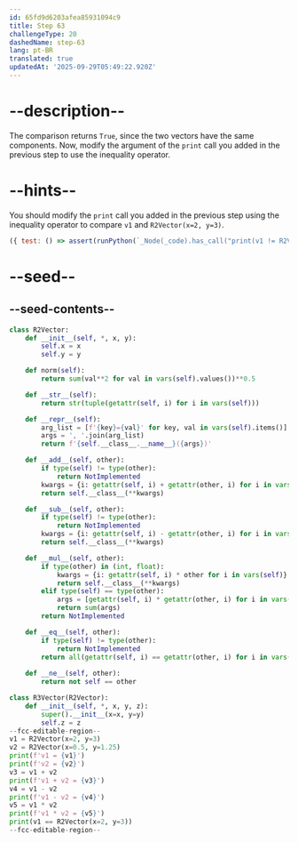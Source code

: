 ```yaml
---
id: 65fd9d6203afea85931094c9
title: Step 63
challengeType: 20
dashedName: step-63
lang: pt-BR
translated: true
updatedAt: '2025-09-29T05:49:22.920Z'
---
```


# --description--

The comparison returns `True`, since the two vectors have the same components. Now, modify the argument of the `print` call you added in the previous step to use the inequality operator.

# --hints--

You should modify the `print` call you added in the previous step using the inequality operator to compare `v1` and `R2Vector(x=2, y=3)`.

```js
({ test: () => assert(runPython(`_Node(_code).has_call("print(v1 != R2Vector(x=2, y=3))") or _Node(_code).has_call("print(R2Vector(x=2, y=3) != v1)")`)) })
```

# --seed--

## --seed-contents--

```py
class R2Vector:
    def __init__(self, *, x, y):
        self.x = x
        self.y = y

    def norm(self):
        return sum(val**2 for val in vars(self).values())**0.5

    def __str__(self):
        return str(tuple(getattr(self, i) for i in vars(self)))

    def __repr__(self):
        arg_list = [f'{key}={val}' for key, val in vars(self).items()]
        args = ', '.join(arg_list)
        return f'{self.__class__.__name__}({args})'

    def __add__(self, other):
        if type(self) != type(other):
            return NotImplemented
        kwargs = {i: getattr(self, i) + getattr(other, i) for i in vars(self)}
        return self.__class__(**kwargs)

    def __sub__(self, other):
        if type(self) != type(other):
            return NotImplemented
        kwargs = {i: getattr(self, i) - getattr(other, i) for i in vars(self)}
        return self.__class__(**kwargs)

    def __mul__(self, other):
        if type(other) in (int, float):
            kwargs = {i: getattr(self, i) * other for i in vars(self)}
            return self.__class__(**kwargs)        
        elif type(self) == type(other):
            args = [getattr(self, i) * getattr(other, i) for i in vars(self)]
            return sum(args)            
        return NotImplemented

    def __eq__(self, other):
        if type(self) != type(other):
            return NotImplemented
        return all(getattr(self, i) == getattr(other, i) for i in vars(self))
        
    def __ne__(self, other):
        return not self == other

class R3Vector(R2Vector):
    def __init__(self, *, x, y, z):
        super().__init__(x=x, y=y)
        self.z = z
--fcc-editable-region--
v1 = R2Vector(x=2, y=3)
v2 = R2Vector(x=0.5, y=1.25)
print(f'v1 = {v1}')
print(f'v2 = {v2}')
v3 = v1 + v2
print(f'v1 + v2 = {v3}')
v4 = v1 - v2
print(f'v1 - v2 = {v4}')
v5 = v1 * v2
print(f'v1 * v2 = {v5}')
print(v1 == R2Vector(x=2, y=3))
--fcc-editable-region--
```
